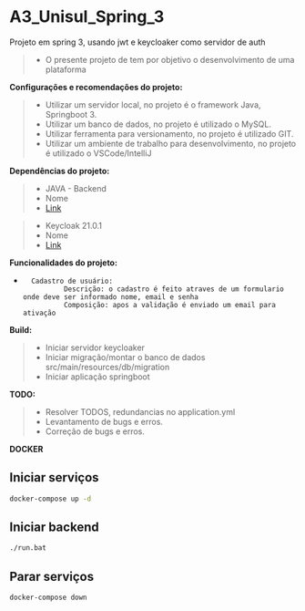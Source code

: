 # A3_Unisul_Spring_3
Projeto em spring 3, usando jwt e keycloaker como servidor de auth

>* O presente projeto de tem por objetivo o desenvolvimento de uma plataforma

    
**Configurações e recomendações do projeto:**
>*   Utilizar um servidor local, no projeto é o framework Java, Springboot 3.
>*   Utilizar um banco de dados, no projeto é utilizado o MySQL.
>*   Utilizar ferramenta para versionamento, no projeto é utilizado GIT.
>*   Utilizar um ambiente de trabalho para desenvolvimento, no projeto é utilizado o VSCode/IntelliJ

**Dependências do projeto:**
>*  JAVA - Backend
>*  Nome
>*  [Link](https://)

>* Keycloak 21.0.1
>*  Nome
>*  [Link](https://www.keycloak.org/)



**Funcionalidades do projeto:**
*       Cadastro de usuário:
                Descrição: o cadastro é feito atraves de um formulario onde deve ser informado nome, email e senha
                Composição: apos a validação é enviado um email para ativação
                
**Build:**
>* Iniciar servidor keycloaker 
>* Iniciar migração/montar o banco de dados
src/main/resources/db/migration
>* Iniciar aplicação springboot
                
**TODO:**
>*   Resolver TODOS, redundancias no application.yml
>*   Levantamento de bugs e erros.
>*   Correção de bugs e erros.

**DOCKER**

## Iniciar serviços
```bash
docker-compose up -d
```

## Iniciar backend
```bash
./run.bat
```

## Parar serviços
```bash
docker-compose down
```

